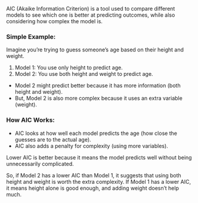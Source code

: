 AIC (Akaike Information Criterion) is a tool used to compare different models to see which one is better at predicting outcomes, while also considering how complex the model is.

### Simple Example:
Imagine you’re trying to guess someone’s age based on their height and weight.

1. Model 1: You use only height to predict age.
2. Model 2: You use both height and weight to predict age.

- Model 2 might predict better because it has more information (both height and weight).
- But, Model 2 is also more complex because it uses an extra variable (weight).

### How AIC Works:
- AIC looks at how well each model predicts the age (how close the guesses are to the actual age).
- AIC also adds a penalty for complexity (using more variables).

Lower AIC is better because it means the model predicts well without being unnecessarily complicated.

So, if Model 2 has a lower AIC than Model 1, it suggests that using both height and weight is worth the extra complexity. If Model 1 has a lower AIC, it means height alone is good enough, and adding weight doesn’t help much.
